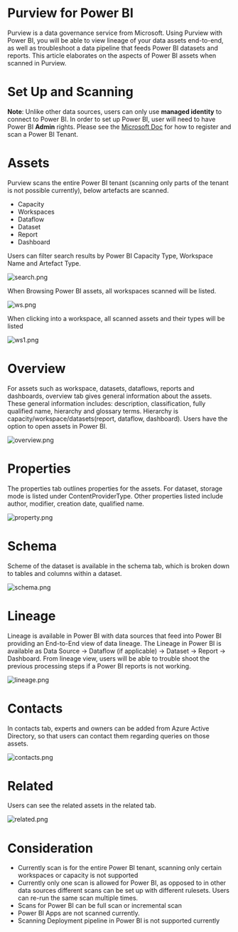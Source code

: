 # Purview for Power BI
Purview is a data governance service from Microsoft. Using Purview with Power BI, you will be able to view lineage of your data assets end-to-end, as well as troubleshoot a data pipeline that feeds Power BI datasets and reports. This article elaborates on the aspects of Power BI assets when scanned in Purview.

# Set Up and Scanning
**Note**: Unlike other data sources, users can only use **managed identity** to connect to Power BI. In order to set up Power BI, user will need to have Power BI **Admin** rights.
Please see the [Microsoft Doc](https://docs.microsoft.com/en-us/azure/purview/register-scan-power-bi-tenant) for how to register and scan a Power BI Tenant. 

# Assets
Purview scans the entire Power BI tenant (scanning only parts of the tenant is not possible currently),  below artefacts are scanned. 
* Capacity
* Workspaces
* Dataflow
* Dataset
* Report
* Dashboard

Users can filter search results by Power BI Capacity Type, Workspace Name and Artefact Type.
 
![search.png](images/search.png)

When Browsing Power BI assets, all workspaces scanned will be listed.

![ws.png](images/ws.png)
 
When clicking into a workspace, all scanned assets and their types will be listed

![ws1.png](images/ws1.png)
 
# Overview
For assets such as workspace, datasets, dataflows, reports and dashboards, overview tab gives general information about the assets. These general information includes: description, classification, fully qualified name, hierarchy and glossary terms. Hierarchy is capacity/workspace/datasets(report, dataflow, dashboard). Users have the option to open assets in Power BI.

![overview.png](images/overview.png)
 
# Properties
The properties tab outlines properties for the assets. For dataset, storage mode is listed under ContentProviderType. Other properties listed include author, modifier, creation date, qualified name. 

![property.png](images/property.png)
 
# Schema
Scheme of the dataset is available in the schema tab, which is broken down to tables and columns within a dataset.
 
![schema.png](images/schema.png)

# Lineage
Lineage is available in Power BI with data sources that feed into Power BI providing an End-to-End view of data lineage. The Lineage in Power BI is available as Data Source -> Dataflow (if applicable) -> Dataset -> Report -> Dashboard.
From lineage view, users will be able to trouble shoot the previous processing steps if a Power BI reports is not working. 

![lineage.png](images/lineage.png)
 
# Contacts
In contacts tab, experts and owners can be added from Azure Active Directory, so that users can contact them regarding queries on those assets.

![contacts.png](images/contacts.png)
 
# Related
Users can see the related assets in the related tab.

![related.png](images/related.png)
 
# Consideration
* Currently scan is for the entire Power BI tenant, scanning only certain workspaces or capacity is not supported
* Currently only one scan is allowed for Power BI, as opposed to in other data sources different scans can be set up with different rulesets. Users can re-run the same scan multiple times.
* Scans for Power BI can be full scan or incremental scan 
* Power BI Apps are not scanned currently.
* Scanning Deployment pipeline in Power BI is not supported currently
